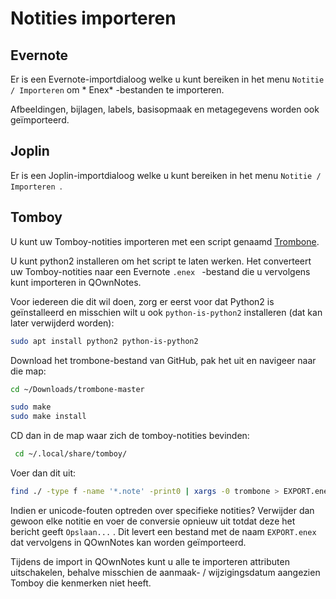 # Notities importeren

## Evernote

Er is een Evernote-importdialoog welke u kunt bereiken in het menu ` Notitie / Importeren ` om * Enex* -bestanden te importeren.

Afbeeldingen, bijlagen, labels, basisopmaak en metagegevens worden ook geïmporteerd.

## Joplin

Er is een Joplin-importdialoog welke u kunt bereiken in het menu `Notitie / Importeren `.

## Tomboy

U kunt uw Tomboy-notities importeren met een script genaamd [Trombone](https://github.com/samba/trombone).

U kunt python2 installeren om het script te laten werken. Het converteert uw Tomboy-notities naar een Evernote `.enex ` -bestand die u vervolgens kunt importeren in QOwnNotes.

Voor iedereen die dit wil doen, zorg er eerst voor dat Python2 is geïnstalleerd en misschien wilt u ook `python-is-python2` installeren (dat kan later verwijderd worden):

```bash
sudo apt install python2 python-is-python2
```

Download het trombone-bestand van GitHub, pak het uit en navigeer naar die map:

```bash
cd ~/Downloads/trombone-master

sudo make
sudo make install
```

CD dan in de map waar zich de tomboy-notities bevinden:

```bash
 cd ~/.local/share/tomboy/
```

Voer dan dit uit:

```bash
find ./ -type f -name '*.note' -print0 | xargs -0 trombone > EXPORT.enex
```

Indien er unicode-fouten optreden over specifieke notities? Verwijder dan gewoon elke notitie en voer de conversie opnieuw uit totdat deze het bericht geeft `Opslaan...` . Dit levert een bestand met de naam `EXPORT.enex` dat vervolgens in QOwnNotes kan worden geïmporteerd.

Tijdens de import in QOwnNotes kunt u alle te importeren attributen uitschakelen, behalve misschien de aanmaak- / wijzigingsdatum aangezien Tomboy die kenmerken niet heeft.
